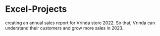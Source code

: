# Excel-Projects
creating an annual sales report for Vrinda store 2022. So that, Vrinda can understand their customers and grow more sales in 2023.
